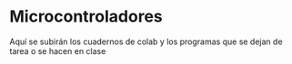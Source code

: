 # Microcontroladores
Aquí se subirán los cuadernos de colab y los programas que se dejan de tarea o se hacen en clase
